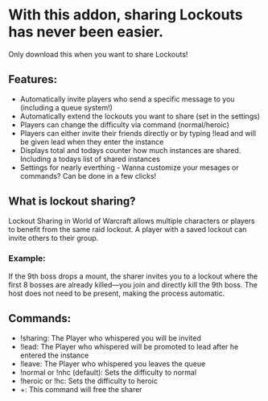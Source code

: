 # With this addon, sharing Lockouts has never been easier.

Only download this when you want to share Lockouts!

## Features:
- Automatically invite players who send a specific message to you (including a queue system!)
- Automatically extend the lockouts you want to share (set in the settings)
- Players can change the difficulty via command (normal/heroic)
- Players can either invite their friends directly or by typing !lead and will be given lead when they enter the instance
- Displays total and todays counter how much instances are shared. Including a todays list of shared instances
- Settings for nearly everthing - Wanna customize your mesages or commands? Can be done in a few clicks!

## What is lockout sharing?

Lockout Sharing in World of Warcraft allows multiple characters or players to benefit from the same raid lockout. A player with a saved lockout can invite others to their group.

### Example:

If the 9th boss drops a mount, the sharer invites you to a lockout where the first 8 bosses are already killed—you join and directly kill the 9th boss. The host does not need to be present, making the process automatic.

## Commands:
- !sharing: The Player who whispered you will be invited
- !lead: The Player who whispered will be promoted to lead after he entered the instance
- !leave: The Player who whispered you leaves the queue
- !normal or !nhc (default): Sets the difficulty to normal
- !heroic or !hc: Sets the difficulty to heroic
- +: This command will free the sharer